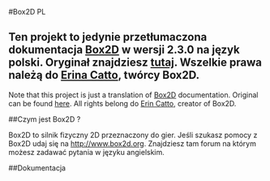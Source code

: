 #Box2D PL

Ten projekt to jedynie przetłumaczona dokumentacja [Box2D](https://github.com/erincatto/Box2D) w wersji 2.3.0 na język polski. Oryginał znajdziesz [tutaj](http://box2d.org/manual.pdf). 
Wszelkie prawa należą do [Erina Catto](https://github.com/erincatto/), twórcy Box2D. 
---
Note that this project is just a translation of [Box2D](https://github.com/erincatto/Box2D) documentation. Original can be found [here](http://box2d.org/manual.pdf). All rights belong do [Erin Catto](https://github.com/erincatto/), creator of Box2D.

##Czym jest Box2D ?

Box2D to silnik fizyczny 2D przeznaczony do gier.
Jeśli szukasz pomocy z Box2D udaj się na http://www.box2d.org. Znajdziesz tam forum na którym możesz zadawać pytania w języku angielskim.

##Dokumentacja


